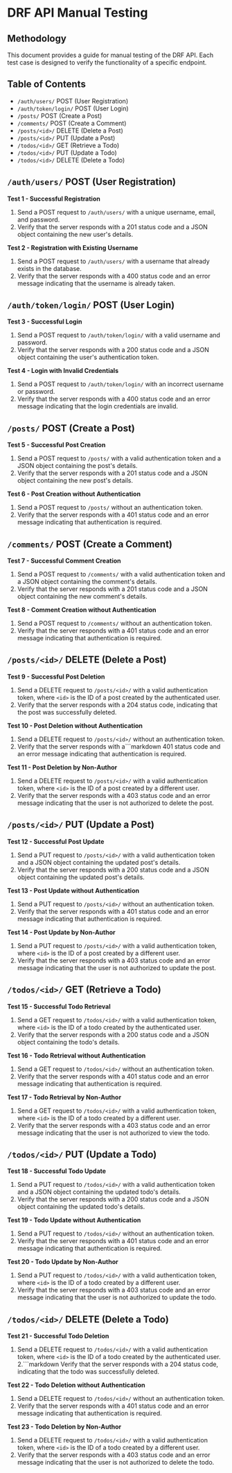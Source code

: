 # DRF API Manual Testing

## Methodology

This document provides a guide for manual testing of the DRF API. Each test case is designed to verify the functionality of a specific endpoint.

## Table of Contents

- `/auth/users/` POST (User Registration)
- `/auth/token/login/` POST (User Login)
- `/posts/` POST (Create a Post)
- `/comments/` POST (Create a Comment)
- `/posts/<id>/` DELETE (Delete a Post)
- `/posts/<id>/` PUT (Update a Post)
- `/todos/<id>/` GET (Retrieve a Todo)
- `/todos/<id>/` PUT (Update a Todo)
- `/todos/<id>/` DELETE (Delete a Todo)

## `/auth/users/` POST (User Registration)

**Test 1 - Successful Registration**

1. Send a POST request to `/auth/users/` with a unique username, email, and password.
2. Verify that the server responds with a 201 status code and a JSON object containing the new user's details.

**Test 2 - Registration with Existing Username**

1. Send a POST request to `/auth/users/` with a username that already exists in the database.
2. Verify that the server responds with a 400 status code and an error message indicating that the username is already taken.

## `/auth/token/login/` POST (User Login)

**Test 3 - Successful Login**

1. Send a POST request to `/auth/token/login/` with a valid username and password.
2. Verify that the server responds with a 200 status code and a JSON object containing the user's authentication token.

**Test 4 - Login with Invalid Credentials**

1. Send a POST request to `/auth/token/login/` with an incorrect username or password.
2. Verify that the server responds with a 400 status code and an error message indicating that the login credentials are invalid.

## `/posts/` POST (Create a Post)

**Test 5 - Successful Post Creation**

1. Send a POST request to `/posts/` with a valid authentication token and a JSON object containing the post's details.
2. Verify that the server responds with a 201 status code and a JSON object containing the new post's details.

**Test 6 - Post Creation without Authentication**

1. Send a POST request to `/posts/` without an authentication token.
2. Verify that the server responds with a 401 status code and an error message indicating that authentication is required.

## `/comments/` POST (Create a Comment)

**Test 7 - Successful Comment Creation**

1. Send a POST request to `/comments/` with a valid authentication token and a JSON object containing the comment's details.
2. Verify that the server responds with a 201 status code and a JSON object containing the new comment's details.

**Test 8 - Comment Creation without Authentication**

1. Send a POST request to `/comments/` without an authentication token.
2. Verify that the server responds with a 401 status code and an error message indicating that authentication is required.

## `/posts/<id>/` DELETE (Delete a Post)

**Test 9 - Successful Post Deletion**

1. Send a DELETE request to `/posts/<id>/` with a valid authentication token, where `<id>` is the ID of a post created by the authenticated user.
2. Verify that the server responds with a 204 status code, indicating that the post was successfully deleted.

**Test 10 - Post Deletion without Authentication**

1. Send a DELETE request to `/posts/<id>/` without an authentication token.
2. Verify that the server responds with a```markdown
401 status code and an error message indicating that authentication is required.

**Test 11 - Post Deletion by Non-Author**

1. Send a DELETE request to `/posts/<id>/` with a valid authentication token, where `<id>` is the ID of a post created by a different user.
2. Verify that the server responds with a 403 status code and an error message indicating that the user is not authorized to delete the post.

## `/posts/<id>/` PUT (Update a Post)

**Test 12 - Successful Post Update**

1. Send a PUT request to `/posts/<id>/` with a valid authentication token and a JSON object containing the updated post's details.
2. Verify that the server responds with a 200 status code and a JSON object containing the updated post's details.

**Test 13 - Post Update without Authentication**

1. Send a PUT request to `/posts/<id>/` without an authentication token.
2. Verify that the server responds with a 401 status code and an error message indicating that authentication is required.

**Test 14 - Post Update by Non-Author**

1. Send a PUT request to `/posts/<id>/` with a valid authentication token, where `<id>` is the ID of a post created by a different user.
2. Verify that the server responds with a 403 status code and an error message indicating that the user is not authorized to update the post.

## `/todos/<id>/` GET (Retrieve a Todo)

**Test 15 - Successful Todo Retrieval**

1. Send a GET request to `/todos/<id>/` with a valid authentication token, where `<id>` is the ID of a todo created by the authenticated user.
2. Verify that the server responds with a 200 status code and a JSON object containing the todo's details.

**Test 16 - Todo Retrieval without Authentication**

1. Send a GET request to `/todos/<id>/` without an authentication token.
2. Verify that the server responds with a 401 status code and an error message indicating that authentication is required.

**Test 17 - Todo Retrieval by Non-Author**

1. Send a GET request to `/todos/<id>/` with a valid authentication token, where `<id>` is the ID of a todo created by a different user.
2. Verify that the server responds with a 403 status code and an error message indicating that the user is not authorized to view the todo.

## `/todos/<id>/` PUT (Update a Todo)

**Test 18 - Successful Todo Update**

1. Send a PUT request to `/todos/<id>/` with a valid authentication token and a JSON object containing the updated todo's details.
2. Verify that the server responds with a 200 status code and a JSON object containing the updated todo's details.

**Test 19 - Todo Update without Authentication**

1. Send a PUT request to `/todos/<id>/` without an authentication token.
2. Verify that the server responds with a 401 status code and an error message indicating that authentication is required.

**Test 20 - Todo Update by Non-Author**

1. Send a PUT request to `/todos/<id>/` with a valid authentication token, where `<id>` is the ID of a todo created by a different user.
2. Verify that the server responds with a 403 status code and an error message indicating that the user is not authorized to update the todo.

## `/todos/<id>/` DELETE (Delete a Todo)

**Test 21 - Successful Todo Deletion**

1. Send a DELETE request to `/todos/<id>/` with a valid authentication token, where `<id>` is the ID of a todo created by the authenticated user.
2.```markdown
Verify that the server responds with a 204 status code, indicating that the todo was successfully deleted.

**Test 22 - Todo Deletion without Authentication**

1. Send a DELETE request to `/todos/<id>/` without an authentication token.
2. Verify that the server responds with a 401 status code and an error message indicating that authentication is required.

**Test 23 - Todo Deletion by Non-Author**

1. Send a DELETE request to `/todos/<id>/` with a valid authentication token, where `<id>` is the ID of a todo created by a different user.
2. Verify that the server responds with a 403 status code and an error message indicating that the user is not authorized to delete the todo.
